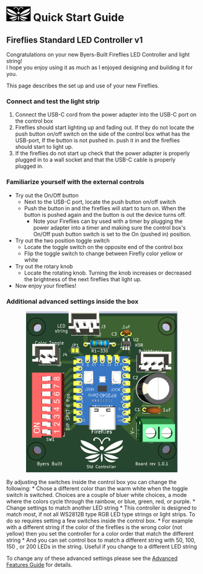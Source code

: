 # <img src="../assets/Firefly_basic_logo.png" width="64">  Quick Start Guide   

## Fireflies Standard LED Controller v1  

Congratulations on your new Byers-Built Fireflies LED Controller and light string!
<br>
I hope you enjoy using it as much as I enjoyed designing and building it for you.

This page describes the set up and use of your new Fireflies.

### Connect and test the light strip
1. Connect the USB-C cord from the power adapter into the USB-C port on the control box
2. Fireflies should start lighting up and fading out.  If they do not locate the push button on/off switch on the side of the control box wthat has the USB-port, If the button is not pushed in. push it in and the fireflies should start to light up.
3. If the fireflies do not start up check that the power adapter is properly plugged in to a wall socket and that the USB-C cable is properly plugged in.
### Familiarize yourself with the external controls
* Try out the On/Off button
  * Next to the USB-C port, locate the push button on/off switch
  * Push the button in and the fireflies will start to turn on.  When the button is pushed again and the button is out the device turns off.
    * Note your Fireflies can by used with a timer by plugging the power adapter into a timer and making sure the control box's On/Off push button switch is set to the On (pushed in) position.
* Try out the two position toggle switch
  * Locate the toggle switch on the opposite end of the control box
  * Flip the toggle switch to change between Firefly color yellow or white
* Try out the rotary knob
  * Locate the rotating knob.  Turning the knob increases or decreased the brightness of the next fireflies that light up.
* Now enjoy your fireflies!

### Additional advanced settings inside the box
<p align="center">
<img src="../assets/Firefly_std_board_v1_top.png" width="400" />
</p>
By adjusting the switches inside the control box you can change the following:
* Chose a different color than the warm white when the toggle switch is switched.  Choices are a couple of bluer white choices, a mode where the colors cycle through the rainbow, or blue, green, red, or purple.
* Change settings to match another LED string
 * This controller is designed to match most, if not all WS2812B type RGB LED type strings or light strips.  To do so requires setting a few switches inside the control box.
  * For example with a different string if the color of the fireflies is the wrong color (not yellow) then you set the controller for a color order that match the different string
  * And you can set control box to match a different string with 50, 100, 150 , or 200 LEDs in the string.  Useful if you change to a different LED string

To change any of these advanced settings please see the [Advanced Features Guide](./v1_advanced_features) for details.
